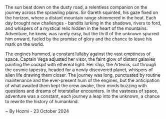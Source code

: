 
The sun beat down on the dusty road, a relentless companion on the journey across the sprawling plains.  Sir Gareth squinted, his gaze fixed on the horizon, where a distant mountain range shimmered in the heat.  Each day brought new challenges - bandits lurking in the shadows, rivers to ford, and whispers of a mystical relic hidden in the heart of the mountains.  Adventure, he knew, was rarely easy, but the thrill of the unknown spurred him onward, fueled by the promise of glory and the chance to leave his mark on the world.

The engines hummed, a constant lullaby against the vast emptiness of space. Captain Vega adjusted her visor, the faint glow of distant galaxies painting the cockpit with ethereal light.  Her ship, the Artemis, cut through the cosmic tapestry, headed for a newly discovered planet, whispers of alien life drawing them closer.  The journey was long, punctuated by routine maintenance and the ever-present hum of the engines, but the anticipation of what awaited them kept the crew awake, their minds buzzing with questions and dreams of interstellar encounters.  In the vastness of space, adventure was a constant, each journey a leap into the unknown, a chance to rewrite the history of humankind. 

~ By Hozmi - 23 October 2024
